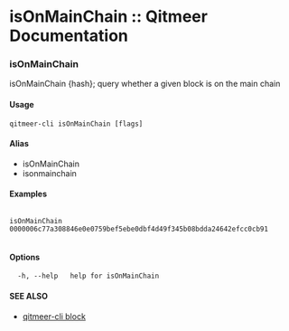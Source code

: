# isOnMainChain :: Qitmeer Documentation

### isOnMainChain <a href="#isonmainchain" id="isonmainchain"></a>

isOnMainChain {hash}; query whether a given block is on the main chain

#### Usage <a href="#usage" id="usage"></a>

```
qitmeer-cli isOnMainChain [flags]
```

#### Alias <a href="#alias" id="alias"></a>

* isOnMainChain
* isonmainchain

#### Examples <a href="#examples" id="examples"></a>

```

isOnMainChain 0000006c77a308846e0e0759bef5ebe0dbf4d49f345b08bdda24642efcc0cb91
	
```

#### Options <a href="#options" id="options"></a>

```
  -h, --help   help for isOnMainChain
```

#### SEE ALSO <a href="#see-also" id="see-also"></a>

* [qitmeer-cli block](https://qitmeer.github.io/docs/en/reference/qitmeer-cli/block/)
